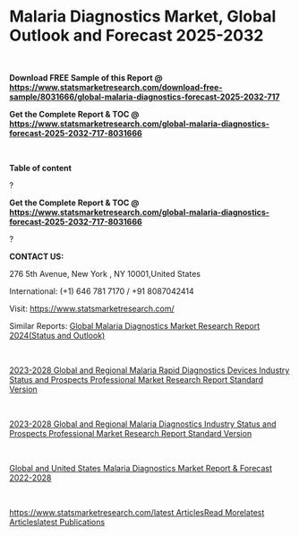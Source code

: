 <h1>Malaria Diagnostics Market, Global Outlook and Forecast 2025-2032</h1><br/><p><strong>Download FREE Sample of this Report @ <a href="https://www.statsmarketresearch.com/download-free-sample/8031666/global-malaria-diagnostics-forecast-2025-2032-717">https://www.statsmarketresearch.com/download-free-sample/8031666/global-malaria-diagnostics-forecast-2025-2032-717</a></strong></p>
 
 
 
 <div><b>Get the Complete Report & TOC @ <a href="https://www.statsmarketresearch.com/global-malaria-diagnostics-forecast-2025-2032-717-8031666">https://www.statsmarketresearch.com/global-malaria-diagnostics-forecast-2025-2032-717-8031666</a></b></div>
 
 
 
 <p><br />
 
 <b>Table of content</b></p>
 
 
 
 <p>? </p>
 
 
 
 <div><b>Get the Complete Report & TOC @ <a href="https://www.statsmarketresearch.com/global-malaria-diagnostics-forecast-2025-2032-717-8031666">https://www.statsmarketresearch.com/global-malaria-diagnostics-forecast-2025-2032-717-8031666</a></b></div>
 
 
 
 <p>? </p>
 
 
 
 <p><b>CONTACT US:</b><br />
 
 276 5th Avenue, New York , NY 10001,United States<br />
 
 International: (+1) 646 781 7170 / +91 8087042414<br />
 
 Visit: <a href="https://www.statsmarketresearch.com/">https://www.statsmarketresearch.com/</a><br />
 
 Similar Reports: <a href="https://www.statsmarketresearch.com/global-malaria-diagnostics-forecast-2025-2032-717-8031666">Global Malaria Diagnostics Market Research Report 2024(Status and Outlook)</a><br />
 
 <br />
 
 <a href="https://www.statsmarketresearch.com/global-malaria-diagnostics-forecast-2025-2032-717-8031666">2023-2028 Global and Regional Malaria Rapid Diagnostics Devices Industry Status and Prospects Professional Market Research Report Standard Version</a><br />
 
 <br />
 
 <a href="https://www.statsmarketresearch.com/global-malaria-diagnostics-forecast-2025-2032-717-8031666">2023-2028 Global and Regional Malaria Diagnostics Industry Status and Prospects Professional Market Research Report Standard Version</a><br />
 
 <br />
 
 <a href="https://www.statsmarketresearch.com/global-malaria-diagnostics-forecast-2025-2032-717-8031666">Global and United States Malaria Diagnostics Market Report & Forecast 2022-2028</a><br />
 
 <br />
 
 <a href="https://gyeongbokgung.com">https://www.statsmarketresearch.com/</a><a href="https://hallyeomaritime.com">latest Articles</a><a href="https://jingwansa.com">Read More</a><a href="https://nguoiviet.jp/">latest Articles</a><a href="https://www.intelmarketresearch.com/">latest Publications</a></p>